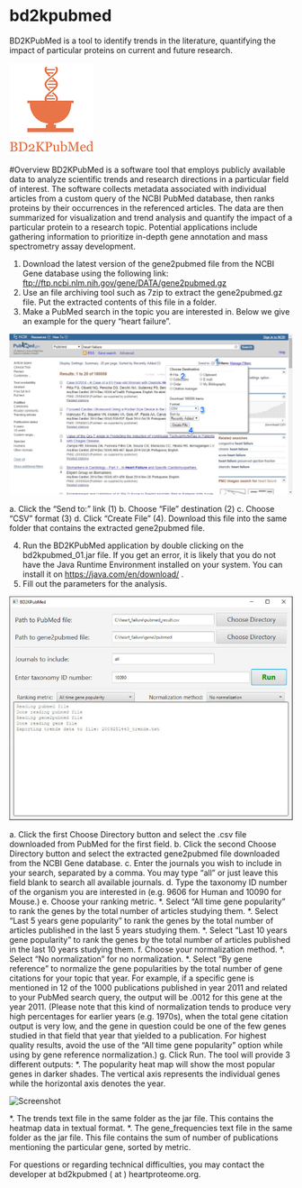 # bd2kpubmed
BD2KPubMed is a tool to identify trends in the literature, quantifying the impact of particular proteins on current and future research.

![Image of Logo](https://raw.githubusercontent.com/UCLA-BD2K/bd2kpubmed/master/images/bd2kpubmed_logo_300_inv.png)

#Overview
BD2KPubMed is a software tool that employs publicly available data to analyze scientific trends and research directions in a particular field of interest. The software collects metadata associated with individual articles from a custom query of the NCBI PubMed database, then ranks proteins by their occurrences in the referenced articles. The data are then summarized for visualization and trend analysis and quantify the impact of a particular protein to a research topic. Potential applications include gathering information to prioritize in-depth gene annotation and mass spectrometry assay development.

1. Download the latest version of the gene2pubmed file from the NCBI Gene database using the following link:
ftp://ftp.ncbi.nlm.nih.gov/gene/DATA/gene2pubmed.gz
2. Use an file archiving tool such as 7zip to extract the gene2pubmed.gz file. Put the extracted contents of this file in a folder.
3. Make a PubMed search in the topic you are interested in. Below we give an example for the query “heart failure”.

![Screenshot](https://raw.githubusercontent.com/UCLA-BD2K/bd2kpubmed/master/images/image03.jpg)

a. Click the “Send to:” link (1)
b. Choose “File” destination (2)
c. Choose “CSV” format (3)
d. Click “Create File” (4). Download this file into the same folder that contains the extracted gene2pubmed file.

4. Run the BD2KPubMed application by double clicking on the bd2kpubmed_01.jar file.
If you get an error, it is likely that you do not have the Java Runtime Environment installed on your system. You can install it on https://java.com/en/download/ .
5. Fill out the parameters for the analysis.

![Screenshot](https://raw.githubusercontent.com/UCLA-BD2K/bd2kpubmed/master/images/image00.jpg)

a. Click the first Choose Directory button and select the .csv file downloaded from PubMed for the first field.
b. Click the second Choose Directory button and select the extracted gene2pubmed file downloaded from the NCBI Gene database.
c. Enter the journals you wish to include in your search, separated by a comma. You may type “all” or just leave this field blank to search all available journals.
d. Type the taxonomy ID number of the organism you are interested in (e.g. 9606 for Human and 10090 for Mouse.)
e. Choose your ranking metric.
  *. Select “All time gene popularity” to rank the genes by the total number of articles studying them.
  *. Select “Last 5 years gene popularity” to rank the genes by the total number of articles published in the last 5 years studying them.
  *. Select “Last 10 years gene popularity” to rank the genes by the total number of articles published in the last 10 years studying them.
f. Choose your normalization method.
  *. Select “No normalization” for no normalization.
  *. Select “By gene reference” to normalize the gene popularities by the total number of gene citations for your topic that year. For example, if a specific gene is mentioned in 12 of the 1000 publications published in year 2011 and related to your PubMed search query, the output will be .0012 for this gene at the year 2011. (Please note that this kind of normalization tends to produce very high percentages for earlier years (e.g. 1970s), when the total gene citation output is very low, and the gene in question could be one of the few genes studied in that field that year that yielded to a publication. For highest quality results, avoid the use of the “All time gene popularity” option while using by gene reference normalization.)
g. Click Run. The tool will provide 3 different outputs:
  *. The popularity heat map will show the most popular genes in darker shades. The vertical axis represents the individual genes while the horizontal axis denotes the year.

![Screenshot](https://raw.githubusercontent.com/UCLA-BD2K/bd2kpubmed/master/images/image04.jpg)

  *. The trends text file in the same folder as the jar file. This contains the heatmap data in textual format.
  *. The gene_frequencies text file in the same folder as the jar file. This file contains the sum of number of publications mentioning the particular gene, sorted by metric.

For questions or regarding technical difficulties, you may contact the developer at bd2kpubmed ( at ) heartproteome.org.
